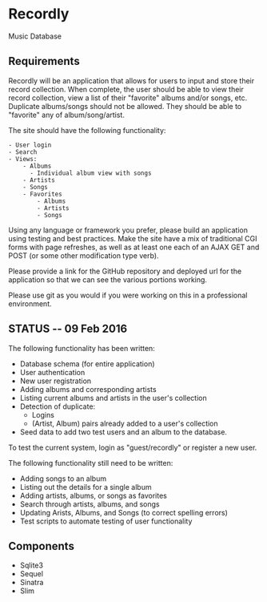 # Recordly

Music Database

Requirements
------------

Recordly will be an application that allows for users to input and store
their record collection.  When complete, the user should be able to view
their record collection, view a list of their "favorite" albums and/or
songs, etc.  Duplicate albums/songs should not be allowed.  They should
be able to "favorite" any of album/song/artist.

The site should have the following functionality:

    - User login
    - Search
    - Views:
        - Albums
          - Individual album view with songs
        - Artists
        - Songs
        - Favorites
            - Albums
            - Artists
            - Songs

Using any language or framework you prefer, please build an application
using testing and best practices.  Make the site have a mix of
traditional CGI forms with page refreshes, as well as at least one each
of an AJAX GET and POST (or some other modification type verb).

Please provide a link for the GitHub repository and deployed url for the
application so that we can see the various portions working.

Please use git as you would if you were working on this in a
professional environment.

STATUS -- 09 Feb 2016
---------------------

The following functionality has been written:

* Database schema (for entire application)
* User authentication
* New user registration
* Adding albums and corresponding artists
* Listing current albums and artists in the user's collection
* Detection of duplicate:
  * Logins
  * (Artist, Album) pairs already added to a user's collection
* Seed data to add two test users and an album to the database.

To test the current system, login as "guest/recordly" or register a new
user.

The following functionality still need to be written:

* Adding songs to an album
* Listing out the details for a single album
* Adding artists, albums, or songs as favorites
* Search through artists, albums, and songs
* Updating Arists, Albums, and Songs (to correct spelling errors)
* Test scripts to automate testing of user functionality


Components
----------

* Sqlite3
* Sequel
* Sinatra
* Slim

